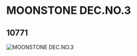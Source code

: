 # MOONSTONE DEC.NO.3
## 10771
![MOONSTONE DEC.NO.3](https://lc-www-live-s.legocdn.com/media/bricks/5/2/6006470.jpg)